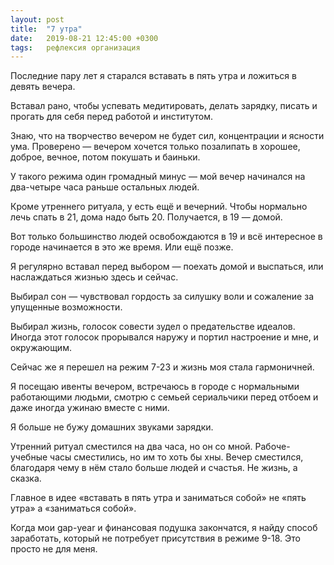 ```yaml
---
layout: post
title:  "7 утра"
date:   2019-08-21 12:45:00 +0300
tags: 	рефлексия организация
---
```


Последние пару лет я старался вставать в пять утра и ложиться в девять вечера. 

Вставал рано, чтобы успевать медитировать, делать зарядку, писать и прогать для себя перед работой и институтом. 

Знаю, что на творчество вечером не будет сил, концентрации и ясности ума. Проверено — вечером хочется только позалипать в хорошее, доброе, вечное, потом покушать и баиньки.  

У такого режима один громадный минус — мой вечер начинался на два-четыре часа раньше остальных людей. 

Кроме утреннего ритуала, у есть ещё и вечерний. Чтобы нормально лечь спать в 21, дома надо быть 20. Получается, в 19 — домой. 

Вот только большинство людей освобождаются в 19 и всё интересное в городе начинается в это же время. Или ещё позже.

Я регулярно вставал перед выбором — поехать домой и выспаться, или наслаждаться жизнью здесь и сейчас. 

Выбирал сон — чувствовал гордость за силушку воли и сожаление за упущенные возможности.

Выбирал жизнь, голосок совести зудел о предательстве идеалов. Иногда этот голосок прорывался наружу и портил настроение и мне, и окружающим.

Сейчас же я перешел на режим 7-23 и жизнь моя стала гармоничней.

Я посещаю ивенты вечером, встречаюсь в городе с нормальными работающими людьми, смотрю с семьей сериальчики перед отбоем и даже иногда ужинаю вместе с ними.

Я больше не бужу домашних звуками зарядки.

Утренний ритуал сместился на два часа, но он со мной. Рабоче-учебные часы сместились, но им то хоть бы хны. Вечер сместился, благодаря чему в нём стало больше людей и счастья. Не жизнь, а сказка.

Главное в идее «вставать в пять утра и заниматься собой» не «пять утра» а «заниматься собой».

Когда мои gap-year и финансовая подушка закончатся, я найду способ заработать, который не потребует присутствия в режиме 9-18. Это просто не для меня.

